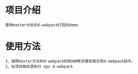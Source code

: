 # 项目介绍

    使用master分支的d-webpack打包的demo

# 使用方法

    1、按照master分支的d-webpack的README步骤安装全局d-webpack指令，
    2、在项目根目录执行 npx d-webpack
